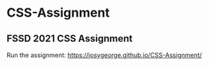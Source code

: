 # CSS-Assignment

## FSSD 2021 CSS Assignment

Run the assignment: https://josygeorge.github.io/CSS-Assignment/

